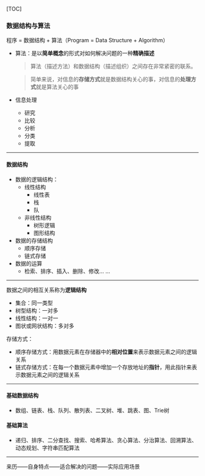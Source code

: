 [TOC]

### 数据结构与算法

程序 = 数据结构 + 算法（Program = Data Structure + Algorithm）

* 算法：是以**简单概念**的形式对如何解决问题的一种**精确描述**

  >算法（描述方法）和数据结构（描述组织）之间存在非常紧密的联系。

  > 简单来说，对信息的**存储方式**就是数据结构关心的事，对信息的**处理方式**就是算法关心的事

* 信息处理

  * 研究
  * 比较
  * 分析
  * 分类
  * 提取

---

#### 数据结构

* 数据的逻辑结构：
  * 线性结构
    * 线性表
    * 栈
    * 队
  * 非线性结构
    * 树形逻辑
    * 图形结构
* 数据的存储结构
  * 顺序存储
  * 链式存储
* 数据的运算
  * 检索、排序、插入、删除、修改... ...

---

数据之间的相互关系称为**逻辑结构**

* 集合：同一类型
* 树型结构：一对多
* 线性结构：一对一
* 图状或网状结构：多对多

存储方式：

* 顺序存储方式：用数据元素在存储器中的**相对位置**来表示数据元素之间的逻辑关系
* 链式存储方式：在每一个数据元素中增加一个存放地址的**指针**，用此指针来表示数据元素之间的逻辑关系

----

#### 基础数据结构

* 数组、链表、栈、队列、散列表、二叉树、堆、跳表、图、Trie树

#### 基础算法

* 递归、排序、二分查找、搜索、哈希算法、贪心算法、分治算法、回溯算法、动态规划、字符串匹配算法

---

来历——自身特点——适合解决的问题——实际应用场景